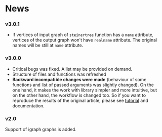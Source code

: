 # News

### v3.0.1

* If vertices of input graph of `steinertree` function has a `name` attribute, vertices of the output graph won't have `realname` attribute. The original names will be still at `name` attribute.

### v3.0.0

* Critical bugs was fixed.  A list may be provided on demand.
* Structure of files and functions was refreshed
* **Backward incompatible changes were made** (behaviour of some functions and list of passed arguments was slightly changed). On the one hand, it makes the work with library simpler and more intuitive, but on the other hand, the workflow is changed too. So if you want to reproduce the results of the original article, please see [tutorial](https://github.com/krashkov/SteinerNet/blob/master/vignettes/tutorial.pdf) and documentation.


### v2.0

Support of igraph graphs is added.
